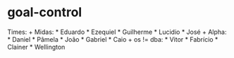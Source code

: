# goal-control

Times:
    + Midas:
        * Eduardo
        * Ezequiel
        * Guilherme
        * Lucidio
        * José
    + Alpha:
        * Daniel
        * Pâmela
        * João
        * Gabriel
        * Caio
    + os != dba:
        * Vitor
        * Fabrício
        * Clainer
        * Wellington